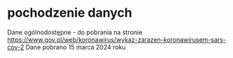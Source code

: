 # pochodzenie danych
Dane ogólnodostępne - do pobrania na stronie https://www.gov.pl/web/koronawirus/wykaz-zarazen-koronawirusem-sars-cov-2
Dane pobrano 15 marca 2024 roku
